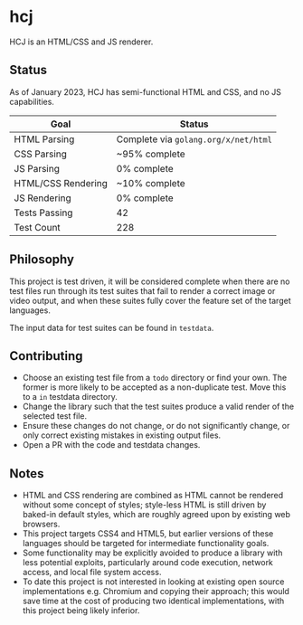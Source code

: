 # hcj

HCJ is an HTML/CSS and JS renderer.

## Status

As of January 2023, HCJ has semi-functional HTML and CSS, and no JS capabilities.

| Goal               | Status                               |
| ------------------ | ------------------------------------ |
| HTML Parsing       | Complete via `golang.org/x/net/html` |
| CSS Parsing        | ~95% complete                        |
| JS Parsing         | 0% complete                          |
| HTML/CSS Rendering | ~10% complete                        |
| JS Rendering       | 0% complete                          |
| Tests Passing      | 42                                   |
| Test Count         | 228                                  |

## Philosophy

This project is test driven, it will be considered complete when there are no test files run through its
test suites that fail to render a correct image or video output, and when these suites fully cover the feature
set of the target languages.

The input data for test suites can be found in `testdata`.

## Contributing

- Choose an existing test file from a `todo` directory or find your own. The former is more likely to be accepted as a non-duplicate test. Move this to a `in` testdata directory.
- Change the library such that the test suites produce a valid render of the selected test file.
- Ensure these changes do not change, or do not significantly change, or only correct existing mistakes in existing output files.
- Open a PR with the code and testdata changes.

## Notes

- HTML and CSS rendering are combined as HTML cannot be rendered without some concept of styles; style-less HTML is still driven by baked-in default styles, which are roughly agreed upon by existing web browsers.
- This project targets CSS4 and HTML5, but earlier versions of these languages should be targeted for intermediate functionality goals.
- Some functionality may be explicitly avoided to produce a library with less potential exploits, particularly around code execution, network access, and local file system access.
- To date this project is not interested in looking at existing open source implementations e.g. Chromium and copying their approach; this would save time at the cost of producing two identical implementations, with this project being likely inferior.
